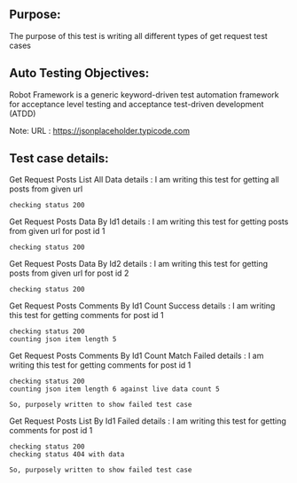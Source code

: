 ## Purpose:
The purpose of this test is writing all different types of get request test cases

## Auto Testing Objectives:

Robot Framework is a generic keyword-driven test automation framework for acceptance level testing and acceptance test-driven development (ATDD)


Note: 
URL :   https://jsonplaceholder.typicode.com

## Test case details:

Get Request Posts List All Data
    details : I am writing this test for getting all posts from given url

    checking status 200
 

Get Request Posts Data By Id1
    details : I am writing this test for getting posts from given url for post id 1

    checking status 200


Get Request Posts Data By Id2
    details : I am writing this test for getting posts from given url for post id 2

    checking status 200


Get Request Posts Comments By Id1 Count Success
    details : I am writing this test for getting comments for post id 1 
    
    checking status 200
    counting json item length 5


Get Request Posts Comments By Id1 Count Match Failed
    details : I am writing this test for getting comments for post id 1 
    
    checking status 200
    counting json item length 6 against live data count 5

    So, purposely written to show failed test case


Get Request Posts List By Id1 Failed 
    details : I am writing this test for getting comments for post id 1 
    
    checking status 200
    checking status 404 with data

    So, purposely written to show failed test case

